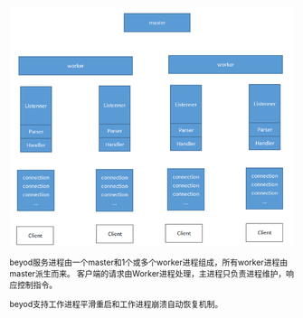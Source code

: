 
![image](images/1.Architecture.png)  


beyod服务进程由一个master和1个或多个worker进程组成，所有worker进程由master派生而来。 客户端的请求由Worker进程处理，主进程只负责进程维护，响应控制指令。

beyod支持工作进程平滑重启和工作进程崩溃自动恢复机制。